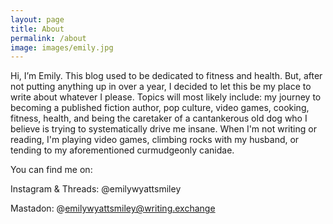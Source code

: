 ```yaml
---
layout: page
title: About
permalink: /about
image: images/emily.jpg
---
```


Hi, I’m Emily. This blog used to be dedicated to fitness and health. But, after not putting anything up in over a year, I decided to let this be my place to write about whatever I please. Topics will most likely include: my journey to becoming a published fiction author, pop culture, video games, cooking, fitness, health, and being the caretaker of a cantankerous old dog who I believe is trying to systematically drive me insane. When I'm not writing or reading, I'm playing video games, climbing rocks with my husband, or tending to my aforementioned curmudgeonly canidae.

You can find me on:

Instagram & Threads: @emilywyattsmiley

Mastadon: \@emilywyattsmiley@writing.exchange



